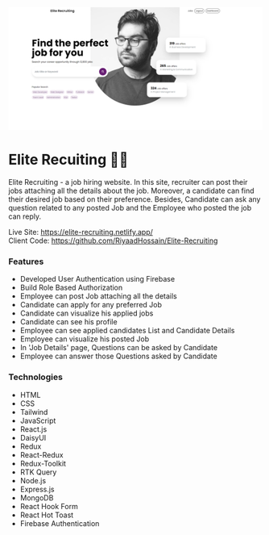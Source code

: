 ![Project Photo](https://raw.githubusercontent.com/RiyaadHossain/Elite-Recruiting/main/screenshots/Home-Page.png)

# Elite Recuiting 🧑‍💼
<p>Elite Recruiting - a job hiring website. In this site, recruiter can post their jobs attaching all the details about the job. Moreover, a candidate can find their desired job based on their preference. Besides, Candidate can ask any question related to any posted Job and the Employee who posted the job can reply.</p>

Live Site: https://elite-recruiting.netlify.app/ 
</br>
Client Code: https://github.com/RiyaadHossain/Elite-Recruiting
</br>

### Features
- Developed User Authentication using Firebase
- Build Role Based Authorization
- Employee can post Job attaching all the details
- Candidate can apply for any preferred Job
- Candidate can visualize his applied jobs
- Candidate can see his profile
- Employee can see applied candidates List and Candidate Details
- Employee can visualize his posted Job
- In 'Job Details' page, Questions can be asked by Candidate
- Employee can answer those Questions asked by Candidate

### Technologies
- HTML
- CSS
- Tailwind
- JavaScript
- React.js
- DaisyUI
- Redux
- React-Redux
- Redux-Toolkit
- RTK Query
- Node.js
- Express.js
- MongoDB
- React Hook Form
- React Hot Toast
- Firebase Authentication
